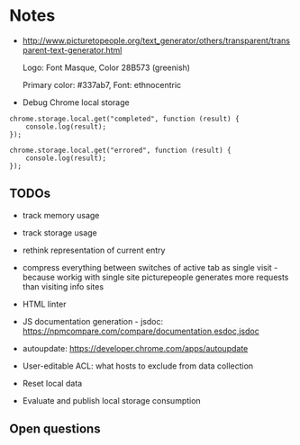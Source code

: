 # Notes

* http://www.picturetopeople.org/text_generator/others/transparent/transparent-text-generator.html

  Logo: Font Masque, Color 28B573 (greenish)

  Primary color: #337ab7, Font: ethnocentric

* Debug Chrome local storage

```
chrome.storage.local.get("completed", function (result) {
    console.log(result);
});

chrome.storage.local.get("errored", function (result) {
    console.log(result);
});
```

## TODOs

* track memory usage

* track storage usage

* rethink representation of current entry

* compress everything between switches of active tab as single visit - because
  workig with single site picturepeople generates more requests than visiting
  info sites

* HTML linter

* JS documentation generation - jsdoc: https://npmcompare.com/compare/documentation,esdoc,jsdoc

* autoupdate: https://developer.chrome.com/apps/autoupdate

* User-editable ACL: what hosts to exclude from data collection

* Reset local data

* Evaluate and publish local storage consumption

## Open questions
